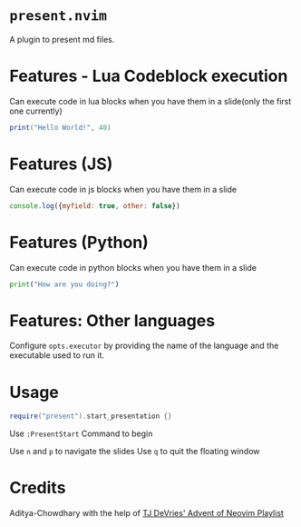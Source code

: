 # `present.nvim`

A plugin to present md files.

# Features - Lua Codeblock execution

Can execute code in lua blocks when you have them in a slide(only the first one currently)
```lua
print("Hello World!", 40)
```

# Features (JS)

Can execute code in js blocks when you have them in a slide
```javascript
console.log({myfield: true, other: false})
```

# Features (Python)

Can execute code in python blocks when you have them in a slide
```python
print("How are you doing?")
```

# Features: Other languages

Configure `opts.executor` by providing the name of the language and the executable used to run it.

# Usage

```lua
require("present").start_presentation {}
```

Use `:PresentStart` Command to begin

Use `n` and `p` to navigate the slides
Use `q` to quit the floating window

# Credits

Aditya-Chowdhary
with the help of [TJ DeVries' Advent of Neovim Playlist](https://www.youtube.com/playlist?list=PLep05UYkc6wTyBe7kPjQFWVXTlhKeQejM)
